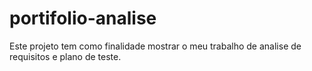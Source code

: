 # portifolio-analise
Este projeto tem como finalidade mostrar o meu trabalho de analise de requisitos e plano de teste.
